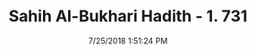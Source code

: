 ---
title        : "Sahih Al-Bukhari Hadith - 1. 731"
date         : 7/25/2018 1:51:24 PM
draft        : false
type         : "hadith"
layout       : "hadith"
BookCode     : "SHB"
VolumeNumber : "1"
HadithNumber : "731"
categories  :  ["Prayer Characteristics-Recitation of Qur'an in Maghrib prayer"]
tags  :  ["Marwan bin Al Hakam"]
---